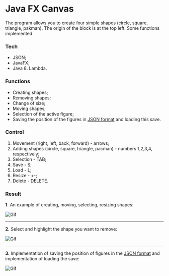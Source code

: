 # Java FX Canvas

The program allows you to create four simple shapes (circle, square, triangle, pakman). The origin of the block is at the top left. Some functions implemented.

### Tech

* JSON;
* JavaFX;
* Java 8. Lambda.

### Functions

* Creating shapes;
* Removing shapes;
* Change of size;
* Moving shapes;
* Selection of the active figure;
* Saving the position of the figures in [JSON format](https://github.com/bbogdasha/canvasJavaFX/blob/master/Save.txt) and loading this save.

### Control

1) Movement (right, left, back, forward) - arrows;
2) Adding shapes (circle, square, triangle, pacman) - numbers 1,2,3,4, respectively;
3) Selection - TAB;
4) Save - S;
5) Load - L;
6) Resize - +\-;
7) Delete - DELETE.

### Result

**1.** An example of creating, moving, selecting, resizing shapes:

![Gif](https://github.com/bbogdasha/canvasJavaFX/blob/master/gif/create.gif)

---

**2.** Select and highlight the shape you want to remove:

![Gif](https://github.com/bbogdasha/canvasJavaFX/blob/master/gif/delete.gif)

---

**3.** Implementation of saving the position of figures in the [JSON format](https://github.com/bbogdasha/canvasJavaFX/blob/master/Save.txt) and implementation of loading the save:

![Gif](https://github.com/bbogdasha/canvasJavaFX/blob/master/gif/save.gif)

